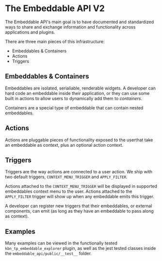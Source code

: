 # The Embeddable API V2

The Embeddable API's main goal is to have documented and standardized ways to share and exchange information and functionality across applications and plugins.

There are three main pieces of this infrastructure:
 - Embeddables & Containers
 - Actions
 - Triggers

## Embeddables & Containers

Embeddables are isolated, serialiable, renderable widgets. A developer can hard code an embeddable inside their
application, or they can use some built in actions to allow users to dynamically add them to *containers*.

Containers are a special type of embeddable that can contain nested embeddables.

## Actions

Actions are pluggable pieces of functionality exposed to the userthat take an embeddable as context, plus an optional action context.

## Triggers

Triggers are the way actions are connected to a user action. We ship with two default triggers, `CONTEXT_MENU_TRIGGER` and `APPLY_FILTER`.

Actions attached to the `CONTEXT_MENU_TRIGGER` will be displayed in supported embeddables context menu to the user. Actions attached to the `APPLY_FILTER` trigger will show up when any embeddable emits this trigger.

A developer can register new triggers that their embeddables, or external components, can emit (as long as they have an embeddable to pass along as context).

## Examples

Many examples can be viewed in the functionally tested `kbn_tp_embeddable_explorer` plugin, as well as the jest tested classes inside the `embeddable_api/public/__test__` folder.